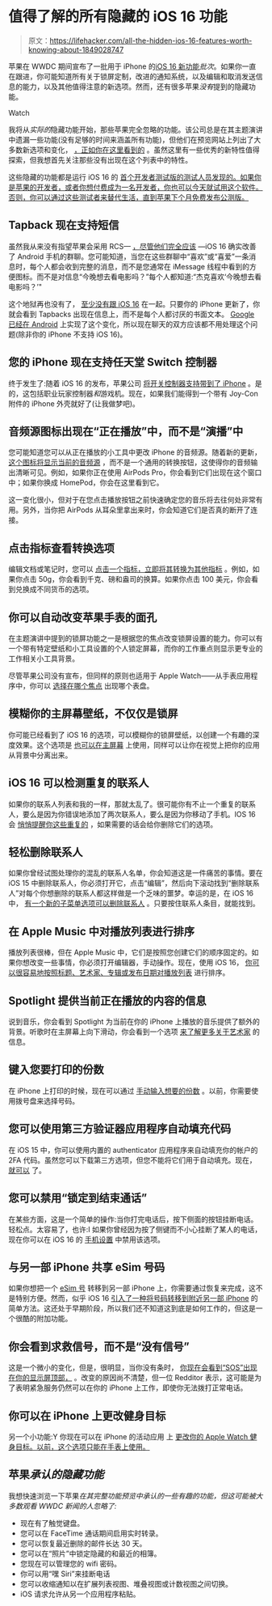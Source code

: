# 值得了解的所有隐藏的 iOS 16 功能

> 原文：<https://lifehacker.com/all-the-hidden-ios-16-features-worth-knowing-about-1849028747>

苹果在 WWDC 期间宣布了一批用于 iPhone 的[iOS 16 新功能](https://lifehacker.com/the-best-new-features-in-ios-16-and-ipados-16-1849023814)*批次*。如果你一直在跟进，你可能知道所有关于锁屏定制，改进的通知系统，以及编辑和取消发送信息的能力，以及其他值得注意的新选项。然而，还有很多苹果*没有*提到的隐藏功能。

Watch

我将从*实际的*隐藏功能开始，那些苹果完全忽略的功能。该公司总是在其主题演讲中遗漏一些功能(没有足够的时间来涵盖所有功能)，但他们在预览网站上列出了大多数新选项和变化， [，正如你在这里看到的](https://www.apple.com/ios/ios-16-preview/features/) 。虽然这里有一些优秀的新特性值得探索，但我想首先关注那些没有出现在这个列表中的特性。

这些隐藏的功能都是运行 iOS 16 的 [首个开发者测试版的测试人员发现的。如果你是苹果的开发者，或者你想付费成为一名开发者，你也可以今天就试用这个软件。否则，你可以通过这些测试者来替代生活，直到苹果下个月免费发布公测版。](https://lifehacker.com/how-to-install-the-ios-16-and-ipados-16-betas-1849023051)

## Tapback 现在支持短信

虽然我从来没有指望苹果会采用 RCS— [，尽管他们完全应该](https://lifehacker.com/whats-rcs-messaging-and-why-should-you-care-1832235783) —iOS 16 确实改善了 Android 手机的群聊。您可能知道，当您在这些群聊中“喜欢”或“喜爱”一条消息时，每个人都会收到完整的消息，而不是您通常在 iMessage 线程中看到的方便图标。而不是对信息“今晚想去看电影吗？”每个人都知道:“杰克喜欢‘今晚想去看电影吗？’"

这个地狱再也没有了， [至少没有跟 iOS 16](https://lifehacker.com/whats-rcs-messaging-and-why-should-you-care-1832235783) 在一起。只要你的 iPhone 更新了，你就会看到 Tapbacks 出现在信息上，而不是每个人都讨厌的书面文本。 [Google 已经在 Android](https://lifehacker.com/finally-android-users-can-turn-imessage-reactions-into-1848466504) 上实现了这个变化，所以现在聊天的双方应该都不用处理这个问题(除非你的 iPhone 不支持 iOS 16)。

## 您的 iPhone 现在支持任天堂 Switch 控制器

终于发生了:随着 iOS 16 的发布，苹果公司 [将开关控制器支持带到了 iPhone](https://9to5mac.com/2022/06/06/ios-16-game-controllers-nintendos-joy-cons/) 。是的，这包括职业玩家控制器*和*游戏机。现在，如果我们能得到一个带有 Joy-Con 附件的 iPhone 外壳就好了(让我做梦吧)。

## 音频源图标出现在“正在播放”中，而不是“演播”中

您可能知道您可以从正在播放的小工具中更改 iPhone 的音频源。随着新的更新， [这个图标将显示当前的音频源](https://www.reddit.com/r/iOSBeta/comments/v6co82/new_airplay_icon_on_music_widget_in_command/) ，而不是一个通用的转换按钮，这使得你的音频输出清晰可见。例如，如果你正在使用 AirPods Pro，你会看到它们出现在这个窗口中；如果你换成 HomePod，你会在这里看到它。

这一变化很小，但对于在您点击播放按钮之前快速确定您的音乐将去往何处非常有用。另外，当你把 AirPods 从耳朵里拿出来时，你会知道它们是否真的断开了连接。

## 点击指标查看转换选项

编辑文档或笔记时，您可以 [点击一个指标，立即将其转换为其他指标](https://www.reddit.com/r/iOSBeta/comments/v6ly5y/feature_ios_16_beta_1_tapping_on_a_number_with/) 。例如，如果你点击 50g，你会看到千克、磅和盎司的换算。如果你点击 100 美元，你会看到兑换成不同货币的选项。

## 你可以自动改变苹果手表的面孔

在主题演讲中提到的锁屏功能之一是根据您的焦点改变锁屏设置的能力。你可以有一个带有特定壁纸和小工具设置的个人锁定屏幕，而你的工作重点则显示更专业的工作相关小工具背景。

尽管苹果公司没有宣布，但同样的原则也适用于 Apple Watch——从手表应用程序中，你可以 [选择在哪个焦点](https://www.reddit.com/r/iOSBeta/comments/v6jisw/feature_ios_16_beta_1_you_can_change_watchfaces/?utm_source=share&utm_medium=web2x&context=3) 出现哪个表盘。

## 模糊你的主屏幕壁纸，不仅仅是锁屏

你可能已经看到了 iOS 16 的选项，可以模糊你的锁屏壁纸，以创建一个有趣的深度效果。这个选项是 [也可以在主屏幕](https://www.reddit.com/r/iOSBeta/comments/v6sown/feature_ios_16_beta_1_you_can_now_type_in_the/?utm_source=share&utm_medium=web2x&context=3) 上使用，同样可以让你在视觉上把你的应用从背景中分离出来。

## iOS 16 可以检测重复的联系人

如果你的联系人列表和我的一样，那就太乱了。很可能你有不止一个重复的联系人，要么是因为你错误地添加了两次联系人，要么是因为你移动了手机。IOS 16 会 [悄悄提醒你这些重复的](https://www.reddit.com/r/iOSBeta/comments/v6px0w/ios_16_db_1_duplicate_feature_also_in_contact_app/) ，如果需要的话会给你删除它们的选项。

## 轻松删除联系人

如果你曾经试图处理你的混乱的联系人名单，你会知道这是一件痛苦的事情。要在 iOS 15 中删除联系人，你必须打开它，点击“编辑”，然后向下滚动找到“删除联系人”对每个你想删除的联系人都这样做是一个乏味的噩梦。幸运的是，在 iOS 16 中， [有一个新的子菜单选项可以删除联系人](https://www.reddit.com/r/iOSBeta/comments/v6fvig/now_contact_can_be_deleted_by_tap_hold_no_edit/) 。只要按住联系人条目，就能找到。

## 在 Apple Music 中对播放列表进行排序

播放列表很棒，但在 Apple Music 中，它们是按照您创建它们的顺序固定的。如果你想改变一些事情，你必须打开编辑器，手动操作。现在，使用 iOS 16， [你可以很容易地按照标题、艺术家、专辑或发布日期对播放列表](https://9to5mac.com/2022/06/06/ios-16-apple-music-features/) 进行排序。

## Spotlight 提供当前正在播放的内容的信息

说到音乐，你会看到 Spotlight 为当前在你的 iPhone 上播放的音乐提供了额外的背景。听歌时在主屏幕上向下滑动，你会看到一个选项 [来了解更多关于艺术家](https://www.reddit.com/r/iOSBeta/comments/v6rcoj/ios_16_beta_1_while_listening_to_a_song_spotlight/?utm_source=share&utm_medium=web2x&context=3) 的信息。

## 键入您要打印的份数

在 iPhone 上打印的时候，现在可以通过 [手动输入想要的份数](https://www.reddit.com/r/iOSBeta/comments/v6sown/feature_ios_16_beta_1_you_can_now_type_in_the/?utm_source=share&utm_medium=web2x&context=3) 。以前，你需要使用拨号盘来选择号码。

## 您可以使用第三方验证器应用程序自动填充代码

在 iOS 15 中，你可以使用内置的 authenticator 应用程序来自动填充你的帐户的 2FA 代码。虽然您可以下载第三方选项，但您不能将它们用于自动填充。现在， [就可以](https://www.reddit.com/r/iOSBeta/comments/v6d3k7/ios_160_beta1_you_can_now_use_a_third_party_code/) 了。

## 您可以禁用“锁定到结束通话”

在某些方面，这是一个简单的操作:当你打完电话后，按下侧面的按钮挂断电话。轻松点。太容易了，也许:I 如果你曾经因为按了侧键而不小心挂断了某人的电话，现在你可以在 iOS 16 的 [手机设置](https://www.reddit.com/r/iOSBeta/comments/v6f3c8/ios_16_b1_finally_able_to_disable_end_call_with/) 中禁用该选项。

## 与另一部 iPhone 共享 eSim 号码

如果你想把一个 [eSim 号](https://lifehacker.com/why-you-should-use-an-esim-card-the-next-time-you-trave-1848953726) 转移到另一部 iPhone 上，你需要通过恢复来完成，这不是特别方便。然而，似乎 iOS 16 [引入了一种将号码转移到附近另一部 iPhone](https://www.reddit.com/r/iOSBeta/comments/v6uuuu/ios_160_db1_new_esim_transfer_using_another/) 的简单方法。这还处于早期阶段，所以我们还不知道这到底是如何工作的，但这是一个很酷的附加功能。

## 你会看到求救信号，而不是“没有信号”

这是一个微小的变化，但是，很明显，当你没有条时， [你现在会看到“SOS”出现在你的显示屏顶部，](https://www.reddit.com/r/iOSBeta/comments/v6sp4r/ios_16_db_1iphone_13_pro_max_cellular_status/?utm_source=share&utm_medium=web2x&context=3) 。改变的原因尚不清楚，但一位 Redditor 表示，这可能是为了表明紧急服务仍然可以在你的 iPhone 上工作，即使你无法拨打正常电话。

## 你可以在 iPhone 上更改健身目标

另一个小功能:Y 你现在可以在 iPhone 的活动应用 上 [更改你的 Apple Watch 健身目标。以前，这个选项只能在手表上使用。](https://www.reddit.com/r/iOSBeta/comments/v6qtsm/ios_16b1_the_fitness_app_on_the_iphone_now_allows/?utm_source=share&utm_medium=web2x&context=3)

## 苹果*承认的隐藏功能*

我想快速浏览一下苹果*在其完整功能预览中承认的一些有趣的功能，但这可能被大多数观看 WWDC 新闻的人忽略了:*

*   现在有了触觉键盘。
*   您可以在 FaceTime 通话期间启用实时转录。
*   您可以恢复最近删除的邮件长达 30 天。
*   您可以在“照片”中锁定隐藏的和最近的相簿。
*   您现在可以管理您的 wifi 密码。
*   你可以用“嘿 Siri”来挂断电话
*   您可以收缩通知以在扩展列表视图、堆叠视图或计数视图之间切换。
*   iOS 请求允许从另一个应用程序粘贴。
